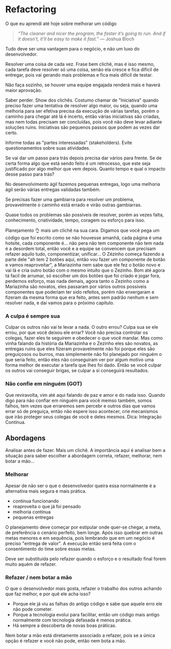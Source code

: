 # Refactoring

O que eu aprendi até hoje sobre melhorar um código

>*“The cleaner and nicer the program, the faster it’s going to run. And if it doesn’t, it’ll be easy to make it fast.”*
— Joshua Bloch

Tudo deve ser uma vantagem para o negócio, e não um luxo do desenvolvedor.

Resolver uma coisa de cada vez. Frase bem clichê, mas é isso mesmo, cada tarefa deve resolver só uma coisa, senão ela cresce e fica difícil de entregar, pois vai gerando mais problemas e fica mais difícil de testar.

Não faça sozinho, se houver uma equipe engajada renderá mais e haverá maior aprovação.

Saber perder. Show dos clichês. Costumo chamar de "Iniciativa" quando preciso fazer uma tentativa de resolver algo maior, ou seja, quando uma melhoria para ser efetiva precisa da execução de várias tarefas, porém o caminho para chegar até lá é incerto, então várias iniciativas são criadas, mas nem todas precisam ser concluídas, pois você não deve levar adiante soluções ruins. Iniciativas são pequenos passos que podem as vezes dar certo. 

Informe todas as "partes interessadas" (stakeholders). Evite questionamentos sobre suas atividades.

Se vai dar um passo para trás depois precisa dar vários para frente. Se de certa forma algo que está sendo feito é um retrocesso, que este seja justificado por algo melhor que vem depois. Quanto tempo e qual o impacto desse passo para trás?

No desenvolvimento ágil fazemos pequenas entregas, logo uma melhoria ágil serão várias entregas validadas também.

Se precisas fazer uma gambiarra para resolver um problema, provavelmente o caminho está errado e virão outras gambiarras.

Quase todos os problemas são possíveis de resolver, porém as vezes falta, conhecimento, criatividade, tempo, coragem ou esforço para isso.

Planejamento 👌 mais um clichê na sua cara. Digamos que você pega um código que foi escrito como se não houvesse amanhã, cada página é uma hotsite, cada componente é... não pera não tem componente não tem nada é a desordem total, então você e a equipe se convencem que precisam refazer aquilo tudo, componentizar, unificar... O Zézinho começa fazendo a parte dele "ah tem 2 botões aqui, então vou fazer um componente de botão e vamos reaproveitar", a Mariazinha nem sabe que ele fez o botão novo e vai lá e cria outro botão com o mesmo intuíto que o Zezinho. Bom até agora tá facil de arrumar, só escolher um dos botões que foi criado e jogar fora, perdemos esforço, mas nada demais, agora tanto o Zezinho como a Mariazinha são novatos, eles passaram por vários outros possíveis componentes que poderiam ter sido refeitos, porém não enxergaram e fizeram da mesma forma que era feito, antes sem padrão nenhum e sem resolver nada, e daí vamos para o próximo capítulo.

### A culpa é sempre sua

Culpar os outros não vai te levar a nada. O outro errou? Culpa sua se ele errou, por que você deixou ele errar? Você não precisa controlar os colegas, fazer eles te seguirem e obedecer o que você mandar. Mas como vinha falando da história da Mariazinha e o Zezinho eles são novatos, as entregas ruins que eles fizeram provavelmente não foi porque eles são preguiçosos ou burros, mas simplemente não foi planejado por ninguém o que seria feito, então eles não conseguiram ver por algum motivo uma forma melhor de executar a tarefa que lhes foi dado. Então se você culpar os outros vai conseguir brigas, se culpar a si conseguirá resultados.

### Não confie em ninguém (GOT)

Que reviravolta, vim até aqui falando de paz e amor e do nada isso. Quando digo para não confiar em ninguém para você memso também, somos falhos, tem vezes que erraremos sem percebr e outros dias que vamos errar só de preguiça, então não espere isso acontecer, crie mecanismos que irão proteger seus colegas de você e deles mesmos. Dica: Integração Contínua.

## Abordagens

Analisar antes de fazer. Mais um clichê. A importância aqui é analisar bem a situação para saber escolher a abordagem correta, refazer, melhorar, nem botar a mão...

### Melhorar

Apesar de não ser o que o desenvolvedor queira essa normalmente é a alternativa mais segura e mais prática. 

- continua funcionando
- reaproveita o que já foi pensado
- melhoria contínua
- pequenas entregas

O planejamento deve começar por estipular onde quer-se chegar, a meta, de preferência o cenário perfeito, bem longe. Após isso quebrar em outras metas menores e em sequência, pois lembrando que em um negócio é preciso "entrega de valor". A execução então será feita com o consentimento do time sobre essas metas. 

Deve ser substituída pelo refazer quando o esforço e o resultado final forem muito aquém de refazer.

### Refazer / nem botar a mão

O que o desenvolvedor mais gosta, refazer o trabalho dos outros achando que faz melhor, e por quê ele acha isso?

- Porque ele já viu as falhas do antigo código e sabe que aquele erro ele não pode cometer.
- Porque a tecnologia evolui para facilitar, então um código mais antigo normalmente com tecnologia defasada é menos prática.
- Há sempre a descoberta de novas boas práticas.

Nem botar a mão está diretamente associado a refazer, pois se a única opção é refazer e você não pode, então nem bota a mão.
